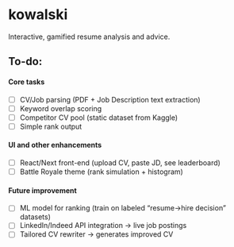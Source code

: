 # kowalski
Interactive, gamified resume analysis and advice.
## To-do:
#### Core tasks
- [ ] CV/Job parsing (PDF + Job Description text extraction)
- [ ] Keyword overlap scoring
- [ ] Competitor CV pool (static dataset from Kaggle)
- [ ] Simple rank output

#### UI and other enhancements
- [ ] React/Next front-end (upload CV, paste JD, see leaderboard)
- [ ] Battle Royale theme (rank simulation + histogram)

#### Future improvement
- [ ] ML model for ranking (train on labeled “resume→hire decision” datasets)
- [ ] LinkedIn/Indeed API integration → live job postings
- [ ] Tailored CV rewriter → generates improved CV